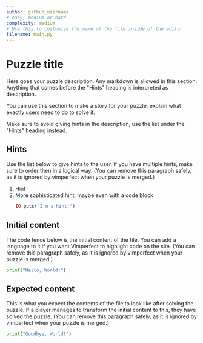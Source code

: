 ```yaml
---
author: github_username
# easy, medium or hard
complexity: medium
# Use this to customize the name of the file inside of the editor
filename: main.py
---
```


# Puzzle title

Here goes your puzzle description. Any markdown is allowed in this section.
Anything that comes before the "Hints" heading is interpreted as description.

You can use this section to make a story for your puzzle, explain what exactly users need to do to solve it.

Make sure to avoid giving hints in the description, use the list under the "Hints" heading instead.

## Hints

Use the list below to give hints to the user. If you have multiple hints,
make sure to order then in a logical way. (You can remove this paragraph safely, as it is ignored by vimperfect when your puzzle is merged.)

1. Hint
2. More sophisticated hint, maybe even with a code block
   ```elixir
   IO.puts("I'm a hint!")
   ```

## Initial content

The code fence below is the initial content of the file. You can add a language to
it if you want Vimperfect to highlight code on the site. (You can remove this paragraph safely, as it is ignored by vimperfect when your puzzle is merged.)

```python
print("Hello, World!")
```

## Expected content

This is what you expect the contents of the file to look like after solving the puzzle. If a player manages to transform the initial content to this, they have solved the puzzle. (You can remove this paragraph safely, as it is ignored by vimperfect when your puzzle is merged.)

```python
print("Goodbye, World!")
```
